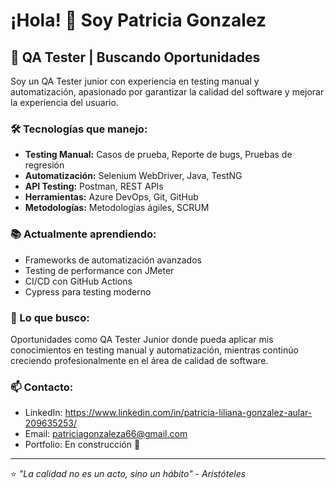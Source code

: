 # ¡Hola! 👋 Soy Patricia Gonzalez

## 🧪 QA Tester | Buscando Oportunidades

Soy un QA Tester junior con experiencia en testing manual y automatización, apasionado por garantizar la calidad del software y mejorar la experiencia del usuario.

### 🛠️ Tecnologías que manejo:
- **Testing Manual:** Casos de prueba, Reporte de bugs, Pruebas de regresión
- **Automatización:** Selenium WebDriver, Java, TestNG
- **API Testing:** Postman, REST APIs
- **Herramientas:** Azure DevOps, Git, GitHub
- **Metodologías:** Metodologías ágiles, SCRUM

### 📚 Actualmente aprendiendo:
- Frameworks de automatización avanzados
- Testing de performance con JMeter  
- CI/CD con GitHub Actions
- Cypress para testing moderno

### 🎯 Lo que busco:
Oportunidades como QA Tester Junior donde pueda aplicar mis conocimientos en testing manual y automatización, mientras continúo creciendo profesionalmente en el área de calidad de software.

### 📫 Contacto:
- LinkedIn: https://www.linkedin.com/in/patricia-liliana-gonzalez-aular-209635253/
- Email: patriciagonzaleza66@gmail.com
- Portfolio: En construcción 🔨

---
⭐ *"La calidad no es un acto, sino un hábito" - Aristóteles*

